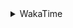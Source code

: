 <details>
 <summary>WakaTime</summary>

<!--START_SECTION:waka-->
![Profile Views](http://img.shields.io/badge/Profile%20Views-0-blue)

**🐱 My GitHub Data** 

> 🏆 508 Contributions in the Year 2021
 > 
> 📦 249.6 kB Used in GitHub's Storage 
 > 
> 🚫 Not Opted to Hire
 > 
> 📜 56 Public Repositories 
 > 
> 🔑 1 Private Repository 
 > 
**I'm an Early 🐤** 

```text
🌞 Morning    49 commits     ████░░░░░░░░░░░░░░░░░░░░░   15.91% 
🌆 Daytime    126 commits    ██████████░░░░░░░░░░░░░░░   40.91% 
🌃 Evening    115 commits    █████████░░░░░░░░░░░░░░░░   37.34% 
🌙 Night      18 commits     █░░░░░░░░░░░░░░░░░░░░░░░░   5.84%

```
📅 **I'm Most Productive on Thursday** 

```text
Monday       47 commits     ███░░░░░░░░░░░░░░░░░░░░░░   15.26% 
Tuesday      36 commits     ███░░░░░░░░░░░░░░░░░░░░░░   11.69% 
Wednesday    45 commits     ███░░░░░░░░░░░░░░░░░░░░░░   14.61% 
Thursday     55 commits     ████░░░░░░░░░░░░░░░░░░░░░   17.86% 
Friday       44 commits     ███░░░░░░░░░░░░░░░░░░░░░░   14.29% 
Saturday     40 commits     ███░░░░░░░░░░░░░░░░░░░░░░   12.99% 
Sunday       41 commits     ███░░░░░░░░░░░░░░░░░░░░░░   13.31%

```


📊 **This Week I Spent My Time On** 

```text
⌚︎ Time Zone: Asia/Shanghai

💬 Programming Languages: 
Go                       7 hrs 12 mins       ██████████░░░░░░░░░░░░░░░   40.77% 
Bash                     5 hrs               ███████░░░░░░░░░░░░░░░░░░   28.34% 
Other                    1 hr 40 mins        ██░░░░░░░░░░░░░░░░░░░░░░░   9.5% 
C++                      1 hr 40 mins        ██░░░░░░░░░░░░░░░░░░░░░░░   9.45% 
JavaScript               28 mins             ░░░░░░░░░░░░░░░░░░░░░░░░░   2.69%

🔥 Editors: 
VS Code                  17 hrs 41 mins      █████████████████████████   100.0%

🐱‍💻 Projects: 
Unknown Project          6 hrs 35 mins       █████████░░░░░░░░░░░░░░░░   37.26% 
matcloud                 4 hrs 50 mins       ██████░░░░░░░░░░░░░░░░░░░   27.37% 
ossfs                    1 hr 35 mins        ██░░░░░░░░░░░░░░░░░░░░░░░   9.0% 
LeetCode-Cpp             1 hr 20 mins        ██░░░░░░░░░░░░░░░░░░░░░░░   7.6% 
leetcode                 51 mins             █░░░░░░░░░░░░░░░░░░░░░░░░   4.82%

💻 Operating System: 
Linux                    17 hrs 41 mins      █████████████████████████   100.0%

```

**I Mostly Code in Go** 

```text
Go                       16 repos            ███████████░░░░░░░░░░░░░░   45.71% 
Java                     9 repos             ██████░░░░░░░░░░░░░░░░░░░   25.71% 
Python                   2 repos             █░░░░░░░░░░░░░░░░░░░░░░░░   5.71% 
Vue                      2 repos             █░░░░░░░░░░░░░░░░░░░░░░░░   5.71% 
Shell                    2 repos             █░░░░░░░░░░░░░░░░░░░░░░░░   5.71%

```


**Timeline**

![Chart not found](https://raw.githubusercontent.com/MaoLongLong/MaoLongLong/main/charts/bar_graph.png) 


 Last Updated on 10/11/2021
<!--END_SECTION:waka-->

</details>
